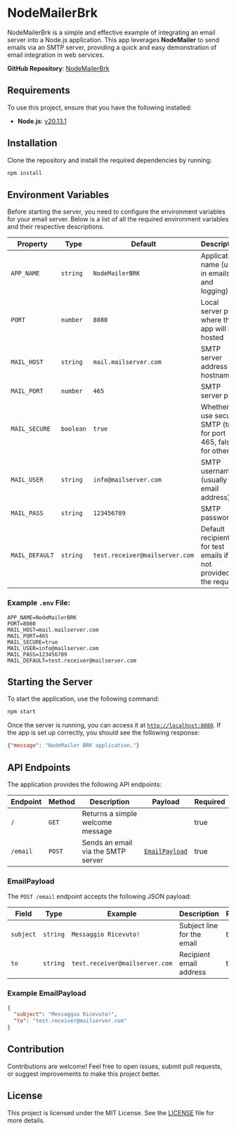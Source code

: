 # NodeMailerBrk

NodeMailerBrk is a simple and effective example of integrating an email server into a Node.js application. This app leverages **NodeMailer** to send emails via an SMTP server, providing a quick and easy demonstration of email integration in web services.

**GitHub Repository**: [NodeMailerBrk](https://github.com/Brrake/NodeMailerBrk)

## Requirements

To use this project, ensure that you have the following installed:

- **Node.js**: [v20.13.1](https://nodejs.org/dist/v20.13.1/node-v20.13.1-x64.msi)

## Installation

Clone the repository and install the required dependencies by running:

```bash
npm install
```

## Environment Variables

Before starting the server, you need to configure the environment variables for your email server. Below is a list of all the required environment variables and their respective descriptions.

| Property          | Type      | Default                         | Description                                                         | Required |
|-------------------|-----------|---------------------------------|---------------------------------------------------------------------|----------|
| `APP_NAME`        | `string`  | `NodeMailerBRK`                 | Application name (used in emails and logging)                       | true     |
| `PORT`            | `number`  | `8080`                          | Local server port where the app will be hosted                      | true     |
| `MAIL_HOST`       | `string`  | `mail.mailserver.com`           | SMTP server address or hostname                                     | true     |
| `MAIL_PORT`       | `number`  | `465`                           | SMTP server port                                                    | true     |
| `MAIL_SECURE`     | `boolean` | `true`                          | Whether to use secure SMTP (true for port 465, false for others)    | true     |
| `MAIL_USER`       | `string`  | `info@mailserver.com`           | SMTP username (usually an email address)                            | true     |
| `MAIL_PASS`       | `string`  | `123456789`                     | SMTP password                                                       | true     |
| `MAIL_DEFAULT`    | `string`  | `test.receiver@mailserver.com`  | Default recipient for test emails if not provided in the request    | true     |

### Example `.env` File:

```
APP_NAME=NodeMailerBRK
PORT=8080
MAIL_HOST=mail.mailserver.com
MAIL_PORT=465
MAIL_SECURE=true
MAIL_USER=info@mailserver.com
MAIL_PASS=123456789
MAIL_DEFAULT=test.receiver@mailserver.com
```

## Starting the Server

To start the application, use the following command:

```bash
npm start
```

Once the server is running, you can access it at [`http://localhost:8080`](http://localhost:8080). If the app is set up correctly, you should see the following response:

```json
{"message": "NodeMailer BRK application."}
```

## API Endpoints

The application provides the following API endpoints:

| Endpoint      | Method   | Description                        | Payload                           | Required |
|---------------|----------|------------------------------------|-----------------------------------|----------|
| `/`           | `GET`    | Returns a simple welcome message   |                                   | true     |
| `/email`      | `POST`   | Sends an email via the SMTP server | [`EmailPayload`](#emailpayload)   | true     |

### EmailPayload

The `POST /email` endpoint accepts the following JSON payload:

| Field     | Type      | Example                         | Description                       | Required |
|-----------|-----------|---------------------------------|-----------------------------------|----------|
| `subject` | `string`  | `Messaggio Ricevuto!`           | Subject line for the email        | true     |
| `to`      | `string`  | `test.receiver@mailserver.com`  | Recipient email address           | true     |

### Example EmailPayload

```json
{
  "subject": "Messaggio Ricevuto!",
  "to": "test.receiver@mailserver.com"
}
```

## Contribution

Contributions are welcome! Feel free to open issues, submit pull requests, or suggest improvements to make this project better.

## License

This project is licensed under the MIT License. See the [LICENSE](LICENSE) file for more details.
